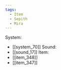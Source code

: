 ```yaml
---
tags:
  - Item
  - Sepith
  - Mira
---
```

System:
- [[system_70]]
Sound:
- [[sound_17]]
Item:
- [[item_348]]
- [[item_347]]
